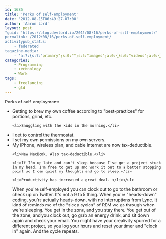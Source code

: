 ```yaml
---
id: 1685
title: 'Perks of self-employment'
date: '2012-08-16T06:49:27-07:00'
author: 'Aaron Lord'
layout: post
"guid: 'https://blog.devlord.io/2012/08/16/perks-of-self-employment/'
permalink: /2012/08/16/perks-of-self-employment/
activitypub_status:
    - federated
tagazine-media:
    - 'a:7:{s:7:"primary";s:0:"";s:6:"images";a:0:{}s:6:"videos";a:0:{}s:11:"image_count";i:0;s:6:"author";s:8:"28099389";s:7:"blog_id";s:8:"28571045";s:9:"mod_stamp";s:19:"2012-08-16 14:49:27";}'
categories:
    - Programming
    - Technology
    - Work
tags:
    - freelancing
    - gtd
---
```


Perks of self-employment:
<ul>
	<li>Getting to brew my own coffee according to "best-practices" for portions, grind, etc.</li>

	<li>Snuggling with the kids in the morning.</li>
<li>I get to control the thermostat.</li>
	<li>I set my own permissions on my own servers.</li>
	<li>My iPhone, wireless plan, and cable Internet are now tax-deductible.</li>

	<li>New MacBook. Also tax-deductible.</li>

	<li>If I'm up late and can't sleep because I've got a project stuck in my head, I'm free to get up and work it out to a better stopping point so I can quiet my thoughts and go to sleep.</li>

	<li>Productivity has increased a great deal. </li></ul>
When you're self-employed you can clock out to go to the bathroom or check up on Twitter. It's not a 9 to 5 thing. When you're "heads-down" coding, you're actually heads-down, with no interruptions from Lync. It kind of reminds me of the "sleep cycles" of REM we go through when we're sleeping. You get in the zone, and you stay there. You get out of the zone, and you clock out, go grab an energy drink, and sit down again and check your email. You might have your creativity spurred for a different project, so you log your hours and reset your timer and "clock in" again. And the cycle repeats.